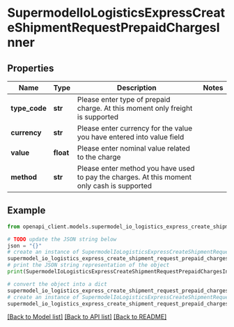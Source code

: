 # SupermodelIoLogisticsExpressCreateShipmentRequestPrepaidChargesInner


## Properties

Name | Type | Description | Notes
------------ | ------------- | ------------- | -------------
**type_code** | **str** | Please enter type of prepaid charge. At this moment only freight is supported | 
**currency** | **str** | Please enter currency for the value you have entered into value field | 
**value** | **float** | Please enter nominal value related to the charge | 
**method** | **str** | Please enter method you have used to pay the charges. At this moment only cash is supported | 

## Example

```python
from openapi_client.models.supermodel_io_logistics_express_create_shipment_request_prepaid_charges_inner import SupermodelIoLogisticsExpressCreateShipmentRequestPrepaidChargesInner

# TODO update the JSON string below
json = "{}"
# create an instance of SupermodelIoLogisticsExpressCreateShipmentRequestPrepaidChargesInner from a JSON string
supermodel_io_logistics_express_create_shipment_request_prepaid_charges_inner_instance = SupermodelIoLogisticsExpressCreateShipmentRequestPrepaidChargesInner.from_json(json)
# print the JSON string representation of the object
print(SupermodelIoLogisticsExpressCreateShipmentRequestPrepaidChargesInner.to_json())

# convert the object into a dict
supermodel_io_logistics_express_create_shipment_request_prepaid_charges_inner_dict = supermodel_io_logistics_express_create_shipment_request_prepaid_charges_inner_instance.to_dict()
# create an instance of SupermodelIoLogisticsExpressCreateShipmentRequestPrepaidChargesInner from a dict
supermodel_io_logistics_express_create_shipment_request_prepaid_charges_inner_from_dict = SupermodelIoLogisticsExpressCreateShipmentRequestPrepaidChargesInner.from_dict(supermodel_io_logistics_express_create_shipment_request_prepaid_charges_inner_dict)
```
[[Back to Model list]](../README.md#documentation-for-models) [[Back to API list]](../README.md#documentation-for-api-endpoints) [[Back to README]](../README.md)


